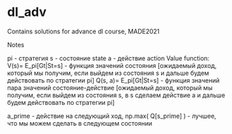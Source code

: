 # dl_adv
Contains solutions for advance dl course, MADE2021


Notes

pi - стратегия
s - состояние state
a - действие action
Value function:
V(s)= E_pi[Gt|St=s] - функция значений состояния [ожидаемый доход, который мы получим, если выйдем из состояния s и дальше будем действовать по стратегии pi]
Q(s, a)= E_pi[Gt|St=s] - функция значений пара значений состояние-действие [ожидаемый доход, который мы получим, если выйдем из состояния s, в s сделаем действие a и дальше будем действовать по стратегии pi]

a_prime - действие на следующий ход,
np.max( Q[s_prime] ) - лучшее, что мы можем сделать в следующем состоянии

